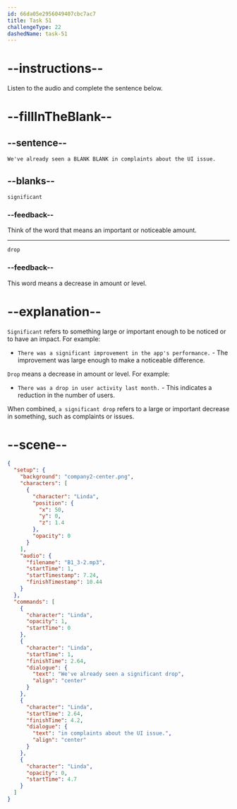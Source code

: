 ```yaml
---
id: 66da05e2956049407cbc7ac7
title: Task 51
challengeType: 22
dashedName: task-51
---
```

<!--
AUDIO REFERENCE:
Linda: We've already seen a significant drop in complaints about the UI issue.
-->

# --instructions--

Listen to the audio and complete the sentence below.

# --fillInTheBlank--

## --sentence--

`We've already seen a BLANK BLANK in complaints about the UI issue.`

## --blanks--

`significant`

### --feedback--

Think of the word that means an important or noticeable amount.

---

`drop`

### --feedback--

This word means a decrease in amount or level.

# --explanation--

`Significant` refers to something large or important enough to be noticed or to have an impact. For example:

- `There was a significant improvement in the app's performance.` - The improvement was large enough to make a noticeable difference.

`Drop` means a decrease in amount or level. For example:

- `There was a drop in user activity last month.` - This indicates a reduction in the number of users.

When combined, `a significant drop` refers to a large or important decrease in something, such as complaints or issues.

# --scene--

```json
{
  "setup": {
    "background": "company2-center.png",
    "characters": [
      {
        "character": "Linda",
        "position": {
          "x": 50,
          "y": 0,
          "z": 1.4
        },
        "opacity": 0
      }
    ],
    "audio": {
      "filename": "B1_3-2.mp3",
      "startTime": 1,
      "startTimestamp": 7.24,
      "finishTimestamp": 10.44
    }
  },
  "commands": [
    {
      "character": "Linda",
      "opacity": 1,
      "startTime": 0
    },
    {
      "character": "Linda",
      "startTime": 1,
      "finishTime": 2.64,
      "dialogue": {
        "text": "We've already seen a significant drop",
        "align": "center"
      }
    },
    {
      "character": "Linda",
      "startTime": 2.64,
      "finishTime": 4.2,
      "dialogue": {
        "text": "in complaints about the UI issue.",
        "align": "center"
      }
    },
    {
      "character": "Linda",
      "opacity": 0,
      "startTime": 4.7
    }
  ]
}
```
